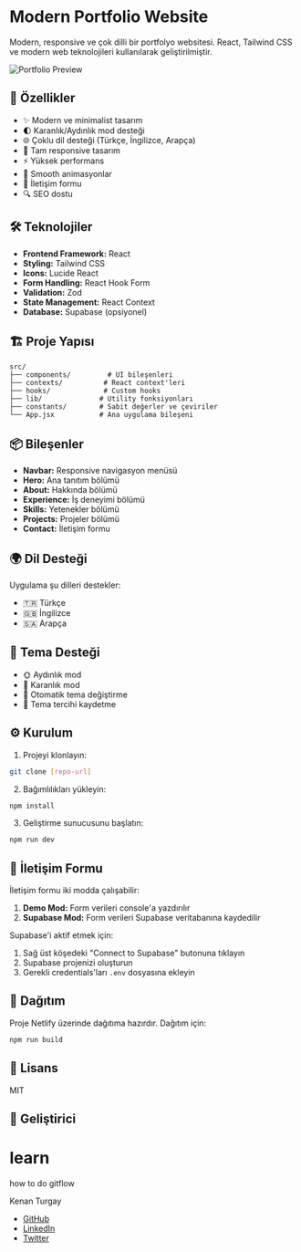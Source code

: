# Modern Portfolio Website

Modern, responsive ve çok dilli bir portfolyo websitesi. React, Tailwind CSS ve modern web teknolojileri kullanılarak geliştirilmiştir.

![Portfolio Preview](https://images.unsplash.com/photo-1517694712202-14dd9538aa97?auto=format&fit=crop&q=80&w=1200)

## 🚀 Özellikler

- ✨ Modern ve minimalist tasarım
- 🌓 Karanlık/Aydınlık mod desteği
- 🌐 Çoklu dil desteği (Türkçe, İngilizce, Arapça)
- 📱 Tam responsive tasarım
- ⚡ Yüksek performans
- 🎨 Smooth animasyonlar
- 📝 İletişim formu
- 🔍 SEO dostu

## 🛠️ Teknolojiler

- **Frontend Framework:** React
- **Styling:** Tailwind CSS
- **Icons:** Lucide React
- **Form Handling:** React Hook Form
- **Validation:** Zod
- **State Management:** React Context
- **Database:** Supabase (opsiyonel)

## 🏗️ Proje Yapısı

```
src/
├── components/         # UI bileşenleri
├── contexts/          # React context'leri
├── hooks/             # Custom hooks
├── lib/              # Utility fonksiyonları
├── constants/        # Sabit değerler ve çeviriler
└── App.jsx           # Ana uygulama bileşeni
```

## 📦 Bileşenler

- **Navbar:** Responsive navigasyon menüsü
- **Hero:** Ana tanıtım bölümü
- **About:** Hakkında bölümü
- **Experience:** İş deneyimi bölümü
- **Skills:** Yetenekler bölümü
- **Projects:** Projeler bölümü
- **Contact:** İletişim formu

## 🌍 Dil Desteği

Uygulama şu dilleri destekler:
- 🇹🇷 Türkçe
- 🇬🇧 İngilizce
- 🇸🇦 Arapça

## 🎨 Tema Desteği

- 🌞 Aydınlık mod
- 🌚 Karanlık mod
- 🔄 Otomatik tema değiştirme
- 💾 Tema tercihi kaydetme

## ⚙️ Kurulum

1. Projeyi klonlayın:
```bash
git clone [repo-url]
```

2. Bağımlılıkları yükleyin:
```bash
npm install
```

3. Geliştirme sunucusunu başlatın:
```bash
npm run dev
```

## 📝 İletişim Formu

İletişim formu iki modda çalışabilir:

1. **Demo Mod:** Form verileri console'a yazdırılır
2. **Supabase Mod:** Form verileri Supabase veritabanına kaydedilir

Supabase'i aktif etmek için:
1. Sağ üst köşedeki "Connect to Supabase" butonuna tıklayın
2. Supabase projenizi oluşturun
3. Gerekli credentials'ları `.env` dosyasına ekleyin

## 🚀 Dağıtım

Proje Netlify üzerinde dağıtıma hazırdır. Dağıtım için:

```bash
npm run build
```

## 📄 Lisans

MIT

## 👤 Geliştirici

# learn

how to do gitflow



Kenan Turgay
- [GitHub](https://github.com/kenanturgay)
- [LinkedIn](https://www.linkedin.com/in/kenan-turgay-4a7585120/)
- [Twitter](https://x.com/knnturgay)